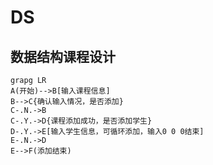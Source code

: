 # DS
## 数据结构课程设计
``` mermaid
grapg LR
A(开始)-->B[输入课程信息]
B-->C{确认输入情况，是否添加}
C-.N.->B
C-.Y.->D{课程添加成功，是否添加学生}
D-.Y.->E[输入学生信息，可循环添加，输入0 0 0结束]
E-.N.->D
E-->F(添加结束)

